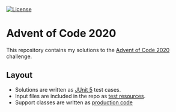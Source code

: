 [![License](https://img.shields.io/badge/License-Apache%202.0-blue.svg)](https://opensource.org/licenses/Apache-2.0)

# Advent of Code 2020

This repository contains my solutions to the [Advent of Code 2020](https://adventofcode.com/2020) challenge.

## Layout

- Solutions are written as [JUnit 5](https://junit.org/junit5/) test cases.
- Input files are included in the repo as [test resources](src/test/resources).
- Support classes are written as [production code](src/main/java/adventofcode)

